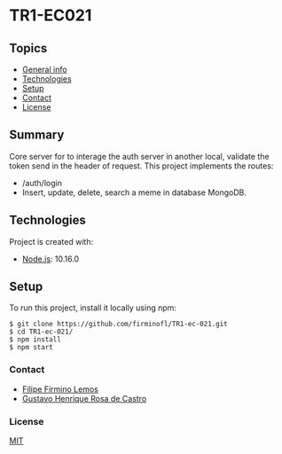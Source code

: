 # TR1-EC021
## Topics
+ [General info](#summary)
+ [Technologies](#technologies)
+ [Setup](#setup)
+ [Contact](#contact)
+ [License](#license)

## Summary
Core server for to interage the auth server in another local, validate the token send in the header of request.
This project implements the routes:
- /auth/login
- Insert, update, delete, search a meme in database MongoDB.
	
## Technologies
Project is created with:
* [Node.js](https://nodejs.org/pt-br/): 10.16.0
	
## Setup
To run this project, install it locally using npm:

```
$ git clone https://github.com/firminofl/TR1-ec-021.git
$ cd TR1-ec-021/
$ npm install
$ npm start
```

### Contact
- [Filipe Firmino Lemos](mailto:filipefirmino@gec.inatel.br)
- [Gustavo Henrique Rosa de Castro](mailto:gustavohenrique@gec.inatel.br)

### License

[MIT](https://github.com/firminofl/TR1-ec-021/blob/master/LICENSE)
